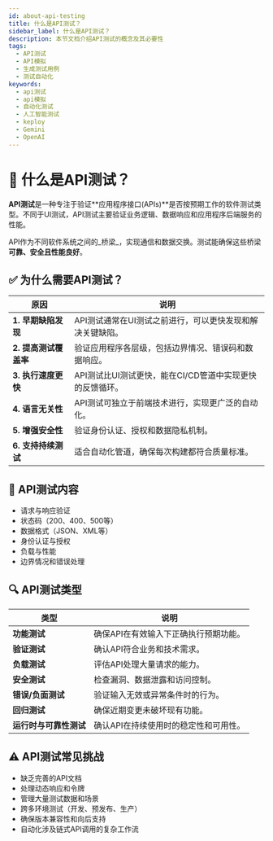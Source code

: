```yaml
---
id: about-api-testing
title: 什么是API测试？
sidebar_label: 什么是API测试？
description: 本节文档介绍API测试的概念及其必要性
tags:
  - API测试
  - API模拟
  - 生成测试用例
  - 测试自动化
keywords:
  - api测试
  - api模拟
  - 自动化测试
  - 人工智能测试
  - keploy
  - Gemini
  - OpenAI
---
```


# 📘 什么是API测试？

**API测试**是一种专注于验证**应用程序接口(APIs)**是否按预期工作的软件测试类型。不同于UI测试，API测试主要验证业务逻辑、数据响应和应用程序后端服务的性能。

API作为不同软件系统之间的_桥梁_，实现通信和数据交换。测试能确保这些桥梁**可靠、安全且性能良好**。

## ✅ 为什么需要API测试？

| 原因                            | 说明                                                                                               |
| ------------------------------- | ------------------------------------------------------------------------------------------------- |
| **1. 早期缺陷发现**             | API测试通常在UI测试之前进行，可以更快发现和解决关键缺陷。                                         |
| **2. 提高测试覆盖率**           | 验证应用程序各层级，包括边界情况、错误码和数据响应。                                               |
| **3. 执行速度更快**             | API测试比UI测试更快，能在CI/CD管道中实现更快的反馈循环。                                           |
| **4. 语言无关性**              | API测试可独立于前端技术进行，实现更广泛的自动化。                                                  |
| **5. 增强安全性**              | 验证身份认证、授权和数据隐私机制。                                                                 |
| **6. 支持持续测试**             | 适合自动化管道，确保每次构建都符合质量标准。                                                       |

## 🧪 API测试内容

- 请求与响应验证
- 状态码（200、400、500等）
- 数据格式（JSON、XML等）
- 身份认证与授权
- 负载与性能
- 边界情况和错误处理

## 🔍 API测试类型

| 类型                                | 说明                                                              |
| ----------------------------------- | ----------------------------------------------------------------- |
| **功能测试**                        | 确保API在有效输入下正确执行预期功能。                              |
| **验证测试**                        | 确认API符合业务和技术需求。                                        |
| **负载测试**                        | 评估API处理大量请求的能力。                                        |
| **安全测试**                        | 检查漏洞、数据泄露和访问控制。                                      |
| **错误/负面测试**                   | 验证输入无效或异常条件时的行为。                                    |
| **回归测试**                        | 确保近期变更未破坏现有功能。                                        |
| **运行时与可靠性测试**              | 确认API在持续使用时的稳定性和可用性。                              |

## ⚠️ API测试常见挑战

- 缺乏完善的API文档
- 处理动态响应和令牌
- 管理大量测试数据和场景
- 跨多环境测试（开发、预发布、生产）
- 确保版本兼容性和向后支持
- 自动化涉及链式API调用的复杂工作流